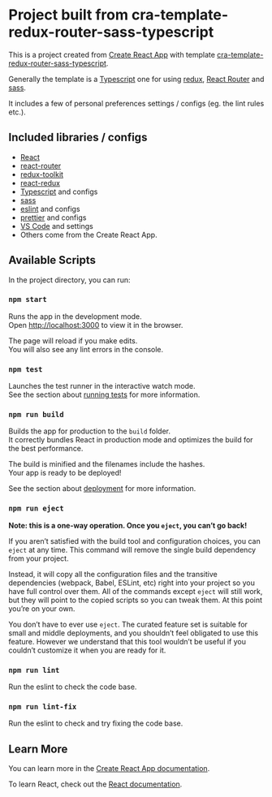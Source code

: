 # Project built from cra-template-redux-router-sass-typescript

This is a project created from [Create React App](https://github.com/facebook/create-react-app) with template [cra-template-redux-router-sass-typescript](https://github.com/cowardcalf/cra-template-redux-router-sass-typescript).

Generally the template is a [Typescript](https://github.com/microsoft/TypeScript) one for using [redux](https://react-redux.js.org/), [React Router](https://reactrouter.com/) and [sass](https://github.com/sass/sass).

It includes a few of personal preferences settings / configs (eg. the lint rules etc.).

## Included libraries / configs

- [React](https://github.com/facebook/react)
- [react-router](https://github.com/remix-run/react-router)
- [redux-toolkit](https://github.com/reduxjs/redux-toolkit)
- [react-redux](https://github.com/reduxjs/react-redux)
- [Typescript](https://github.com/microsoft/TypeScript) and configs
- [sass](https://github.com/sass/sass)
- [eslint](https://github.com/eslint/eslint) and configs
- [prettier](https://github.com/prettier/prettier) and configs
- [VS Code](https://code.visualstudio.com/) and settings
- Others come from the Create React App.

## Available Scripts

In the project directory, you can run:

### `npm start`

Runs the app in the development mode.\
Open [http://localhost:3000](http://localhost:3000) to view it in the browser.

The page will reload if you make edits.\
You will also see any lint errors in the console.

### `npm test`

Launches the test runner in the interactive watch mode.\
See the section about [running tests](https://facebook.github.io/create-react-app/docs/running-tests) for more information.

### `npm run build`

Builds the app for production to the `build` folder.\
It correctly bundles React in production mode and optimizes the build for the best performance.

The build is minified and the filenames include the hashes.\
Your app is ready to be deployed!

See the section about [deployment](https://facebook.github.io/create-react-app/docs/deployment) for more information.

### `npm run eject`

**Note: this is a one-way operation. Once you `eject`, you can’t go back!**

If you aren’t satisfied with the build tool and configuration choices, you can `eject` at any time. This command will remove the single build dependency from your project.

Instead, it will copy all the configuration files and the transitive dependencies (webpack, Babel, ESLint, etc) right into your project so you have full control over them. All of the commands except `eject` will still work, but they will point to the copied scripts so you can tweak them. At this point you’re on your own.

You don’t have to ever use `eject`. The curated feature set is suitable for small and middle deployments, and you shouldn’t feel obligated to use this feature. However we understand that this tool wouldn’t be useful if you couldn’t customize it when you are ready for it.

### `npm run lint`

Run the eslint to check the code base.

### `npm run lint-fix`

Run the eslint to check and try fixing the code base.

## Learn More

You can learn more in the [Create React App documentation](https://facebook.github.io/create-react-app/docs/getting-started).

To learn React, check out the [React documentation](https://reactjs.org/).
